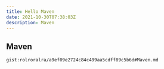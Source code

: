 ```yaml
---
title: Hello Maven
date: 2021-10-30T07:38:03Z
description: Maven
---
```


## Maven
`gist:rolroralra/a9ef09e2724c84c499aa5cdff89c5b6d#Maven.md`

